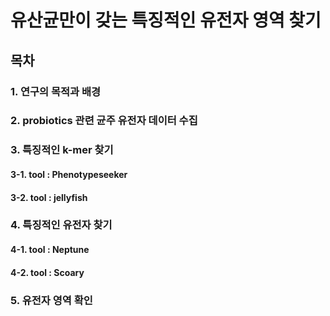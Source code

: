 유산균만이 갖는 특징적인 유전자 영역 찾기
============================
목차
----------------------------
### 1. 연구의 목적과 배경
### 2. probiotics 관련 균주 유전자 데이터 수집
### 3. 특징적인 k-mer 찾기

#### 3-1. tool : Phenotypeseeker
#### 3-2. tool : jellyfish
### 4. 특징적인 유전자 찾기

#### 4-1. tool : Neptune
#### 4-2. tool : Scoary
### 5. 유전자 영역 확인

